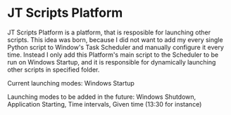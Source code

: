# JT Scripts Platform
JT Scripts Platform is a platform, that is resposible for launching other scripts. This idea was born, because I did not want to add my every single Python script to Window's Task Scheduler and manually configure it every time. Instead I only add this Platform's main script to the Scheduler to be run on Windows Startup, and it is responsible for dynamically launching other scripts in specified folder.

Current launching modes: Windows Startup

Launching modes to be added in the future: Windows Shutdown, Application Starting, Time intervals, Given time (13:30 for instance)
